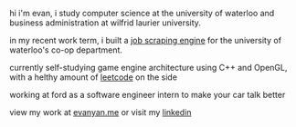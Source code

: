 hi i'm evan, i study computer science at the university of waterloo and business administration at wilfrid laurier university.

in my recent work term, i built a <a href="https://news.microsoft.com/source/canada/2025/03/04/meet-jada-the-ai-assistant-expanding-job-opportunities-for-university-of-waterloo-students/?msockid=11ce037cb0666837070e160fb1a66904">job scraping engine</a> for the university of waterloo's co-op department.

currently self-studying game engine architecture using C++ and OpenGL, with a helthy amount of <a href="https://leetcode.com/u/evanyans/">leetcode</a> on the side

working at ford as a software engineer intern to make your car talk better

view my work at <a href="https://evanyan.me/">evanyan.me</a> or visit my <a href="https://www.linkedin.com/in/yanevan/">linkedin</a>

